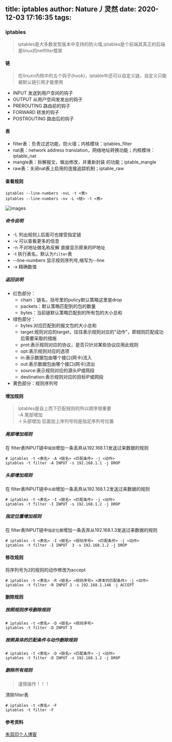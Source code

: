 title: iptables
author: Nature丿灵然
date: 2020-12-03 17:16:35
tags:
---
### iptables

> iptables是大多数发型版本中支持的防火墙,iptables是个前端其真正的后端是linux的netfilter框架

#### 链

> 在linuxn内核中的五个钩子(hook)，iptable中还可以自定义链，自定义只能被默认链引用才能使用

- INPUT 发送到用户空间的钩子
- OUTPUT 从用户空间发发出的钩子
- PREROUTING 路由前的钩子
- FORWARD 转发的钩子
- POSTROUTING 路由后的钩子

#### 表

- filter表：负责过滤功能，防火墙；内核模块：iptables_filter
- nat表：network address translation，网络地址转换功能；内核模块：
iptable_nat
- mangle表：拆解报文，做出修改，并重新封装 的功能；iptable_mangle
- raw表：关闭nat表上启用的连接追踪机制；iptable_raw

#### 查看规则

```sehll
iptables --line-numbers -nvL -t <表>
iptables --line-numbers -nv -L <链> -t <表>
```
![images](/images/pasted-10.png)

##### 命令说明
- -L 列出规则,L后面可也接受指定链
- -v 可以查看更多的信息
- -n 不对地址做名称反解 直接显示原来的IP地址
- -t 执行表名，默认为`filter`表
- --line-numbers 显示规则序列号,缩写为--line
- -x 精确数值
##### 返回说明
- 红色部分：
	- chain：链名，括号里的policy默认策略这里是drop
	- packets：默认策略匹配到的包的数量
	- bytes：当前链默认策略匹配到的所有包的大小总和
- 绿色部分：
 	- bytes:对应匹配到的报文包的大小总和
 	- target:规则对应的target，往往表示规则对应的"动作"，即规则匹配成功后需要采取的措施
 	- prot:表示规则对应的协议，是否只针对某些协议应用此规则
 	- opt:表示规则对应的选项
 	- in:表示数据包由哪个接口(网卡)流入
 	- out:表示数据包由哪个接口(网卡)流出
 	- source:表示规则对应的源头IP或网段
 	- destination:表示规则对应的目标IP或网段
- 黄色部分：规则序列号

#### 增加规则

> iptables是自上而下匹配规则的所以顺序很重要 \
> -A 尾部增加 \
> -I 头部增加 后面加上序列号则是指定序列号位置 

##### 尾部增加规则
在 filter表INPUT链中`尾部`增加一条丢弃从192.168.1.1发送过来数据的规则
```Shell
# iptables -t <表名> -A <链名> <匹配条件> -j <动作>
iptables -t filter -A INPUT -s 192.168.1.1 -j DROP
``` 
##### 头部增加规则
在 filter表INPUT链中`头部`增加一条丢弃从192.168.1.2发送过来数据的规则
```shell
# iptables -t <表名> -I <链名> <匹配条件> -j <动作>
iptables -t filter -I INPUT -s 192.168.1.2 -j DROP
```

##### 指定位置增加规则
在 filter表INPUT链中`指定位置`增加一条丢弃从192.168.1.3发送过来数据的规则
```shell
# iptables -t <表名> -I <链名> <规则序号>  <匹配条件> -j <动作>
iptables -t filter -I INPUT  3 -s 192.168.1.2 -j DROP
```

#### 修改规则

将序列号为2的规则的动作修改为accept
```shell
# iptables -t <表名> -R <链名> <规则序号> <原本的匹配条件> -j <动作>
iptables -t filter -R INPUT 2 -s 192.168.1.146 -j ACCEPT
```
#### 删除规则

##### 按照规则序号删除规则

```Shell
# iptables -t <表名> -D <链名> <规则序号>
iptables -t filter -D INPUT 3
```
##### 按照具体的匹配条件与动作删除规则
```Shell
# iptables -t <表名> -D <链名> <匹配条件> -j <动作>
iptables -t filter -D INPUT -s 192.168.1.2 -j DROP
```
##### 删除所有规则

> 谨慎操作！！！

清除filter表
```Shell
# iptables -t <表名> -F
iptables -t filter -F
```

#### 参考资料

[朱双印个人博客](http://www.zsythink.net/archives/category/%e8%bf%90%e7%bb%b4%e7%9b%b8%e5%85%b3/iptables/)
